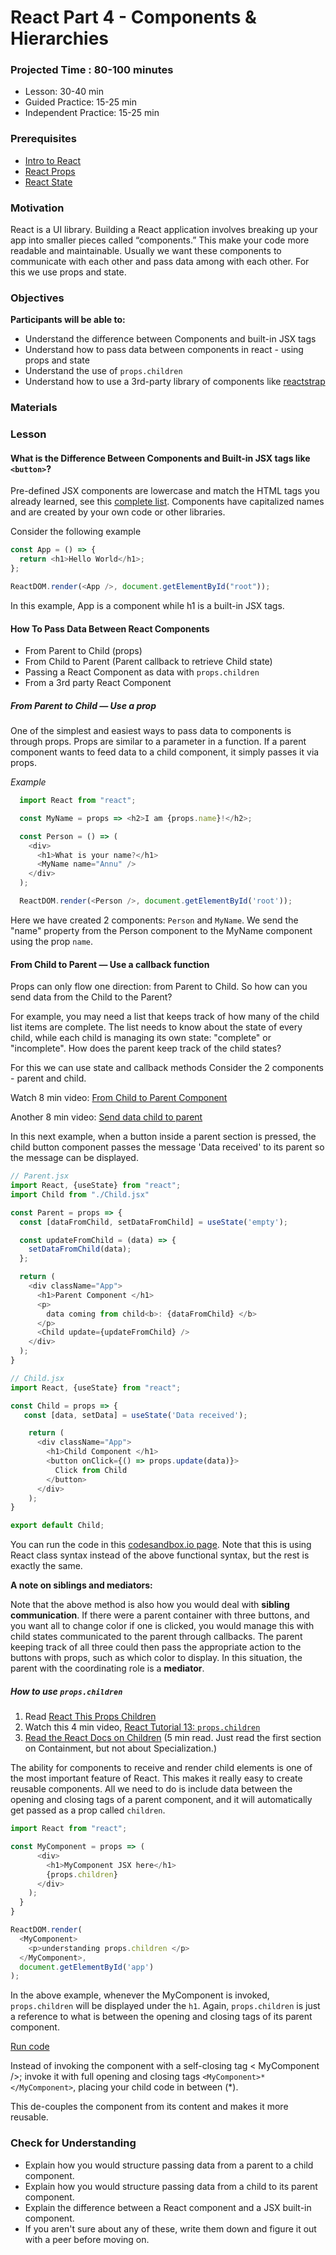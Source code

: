 # React Part 4 - Components & Hierarchies

### Projected Time : 80-100 minutes

- Lesson: 30-40 min
- Guided Practice: 15-25 min
- Independent Practice: 15-25 min

### Prerequisites

- [Intro to React](./react-part-1-intro.md)
- [React Props](./react-part-2-props.md)
- [React State](./react-part-3-state.md)

### Motivation

React is a UI library. Building a React application involves breaking up your app into smaller pieces called “components.” This make your code more readable and maintainable. Usually we want these components to communicate with each other and pass data among with each other. For this we use props and state.

### Objectives

**Participants will be able to:**

- Understand the difference between Components and built-in JSX tags
- Understand how to pass data between components in react - using props and state
- Understand the use of `props.children`
- Understand how to use a 3rd-party library of components like [reactstrap](https://reactstrap.github.io/)

### Materials


### Lesson

#### What is the Difference Between Components and Built-in JSX tags like `<button>`?

Pre-defined JSX components are lowercase and match the HTML tags you already learned, see this [complete list](https://zhenyong.github.io/react/docs/tags-and-attributes.html#html-elements). Components have capitalized names and are created by your own code or other libraries.

Consider the following example

```javascript
const App = () => {
  return <h1>Hello World</h1>;
};

ReactDOM.render(<App />, document.getElementById("root"));
```

In this example, App is a component while h1 is a built-in JSX tags.

#### How To Pass Data Between React Components

- From Parent to Child (props)
- From Child to Parent (Parent callback to retrieve Child state)
- Passing a React Component as data with `props.children`
- From a 3rd party React Component

##### From Parent to Child — Use a prop

One of the simplest and easiest ways to pass data to components is through props. Props are similar to a parameter in a function. If a parent component wants to feed data to a child component, it simply passes it via props.

_Example_

  ```javascript
    import React from "react";

    const MyName = props => <h2>I am {props.name}!</h2>;

    const Person = () => (
      <div>
        <h1>What is your name?</h1>
        <MyName name="Annu" />
      </div>
    );

    ReactDOM.render(<Person />, document.getElementById('root'));
  ```

Here we have created 2 components: `Person` and `MyName`. We send the "name" property from the Person component to the MyName component using the prop `name`.

#### From Child to Parent — Use a callback function

Props can only flow one direction: from Parent to Child.  So how can you send data from the Child to the Parent?

For example, you may need a list that keeps track of how many of the child list items are complete. The list needs to know about the state of every child, while each child is managing its own state: "complete" or "incomplete". How does the parent keep track of the child states?

For this we can use state and callback methods
Consider the 2 components - parent and child.

Watch 8 min video: [From Child to Parent Component](https://www.youtube.com/watch?v=UrpNtB61qyo)

Another 8 min video: [Send data child to parent](https://www.youtube.com/watch?v=-6tPkP89kWc)

In this next example, when a button inside a parent section is pressed, the child button component passes the message 'Data received' to its parent so the message can be displayed.

```javascript
// Parent.jsx
import React, {useState} from "react";
import Child from "./Child.jsx"

const Parent = props => {
  const [dataFromChild, setDataFromChild] = useState('empty');

  const updateFromChild = (data) => {
    setDataFromChild(data);
  };

  return (
    <div className="App">
      <h1>Parent Component </h1>
      <p>
        data coming from child<b>: {dataFromChild} </b>
      </p>
      <Child update={updateFromChild} />
    </div>
  );
}
```

```javascript
// Child.jsx
import React, {useState} from "react";

const Child = props => {
   const [data, setData] = useState('Data received');

    return (
      <div className="App">
        <h1>Child Component </h1>
        <button onClick={() => props.update(data)}>
          Click from Child
        </button>
      </div>
    );
}

export default Child;
```

You can run the code in this [codesandbox.io page](https://codesandbox.io/s/pass-data-from-child-to-parent-6tl0e?file=/src/Child.js:43-493).  Note that this is using React class syntax instead of the above functional syntax, but the rest is exactly the same.

**A note on siblings and mediators:**

Note that the above method is also how you would deal with **sibling communication**.  If there were a parent container with three buttons, and you want all to change color if one is clicked, you would manage this with child states communicated to the parent through callbacks.  The parent keeping track of all three could then pass the appropriate action to the buttons with props, such as which color to display. In this situation, the parent with the coordinating role is a **mediator**.

##### How to use `props.children`

1. Read [React This Props Children](https://learn.co/lessons/react-this-props-children)
1. Watch this 4 min video, [React Tutorial 13: `props.children`](https://www.youtube.com/watch?v=Sq0FoUPxj_c)
1. [Read the React Docs on Children](https://reactjs.org/docs/composition-vs-inheritance.html#children) (5 min read.  Just read the first section on Containment, but not about Specialization.)

The ability for components to receive and render child elements is one of the most important feature of React. This makes it really easy to create reusable components. All we need to do is include data between the opening and closing tags of a parent component, and it will automatically get passed as a prop called `children`.

```javascript
import React from "react";

const MyComponent = props => (
      <div>
        <h1>MyComponent JSX here</h1>
        {props.children}
      </div>
    );
  }
}

ReactDOM.render(
  <MyComponent>
    <p>understanding props.children </p>
  </MyComponent>,
  document.getElementById('app')
);
```

In the above example, whenever the MyComponent is invoked, `props.children` will be displayed under the `h1`.  Again, `props.children` is just a reference to what is between the opening and closing tags of its parent component.

[Run code](https://codepen.io/annu12340/pen/wvKowmj?editors=1010)

Instead of invoking the component with a self-closing tag < MyComponent />; invoke it with full opening and closing tags `<MyComponent>*</MyComponent>`, placing your child code in between (*).

This de-couples the <MyComponent> component from its content and makes it more reusable.

### Check for Understanding
- Explain how you would structure passing data from a parent to a child component.
- Explain how you would structure passing data from a child to its parent component.
- Explain the difference between a React component and a JSX built-in component.
- If you aren't sure about any of these, write them down and figure it out with a peer before moving on.

